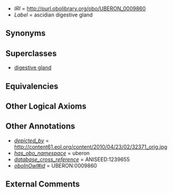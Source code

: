  * *IRI* = http://purl.obolibrary.org/obo/UBERON_0009860
 * *Label* = ascidian digestive gland

## Synonyms


## Superclasses

 * [digestive gland](../../UBERON/25/UBERON_0006925.md)

## Equivalencies


## Other Logical Axioms


## Other Annotations

 * *[depicted_by](../../depicted/by/depicted_by.md)* = http://content61.eol.org/content/2010/04/23/02/32371_orig.jpg
 * *[has_obo_namespace](../../ce/oboInOwl#hasOBONamespace.md)* = uberon
 * *[database_cross_reference](../../ef/oboInOwl#hasDbXref.md)* = ANISEED:1239655
 * *[oboInOwl#id](../../id/oboInOwl#id.md)* = UBERON:0009860

## External Comments

